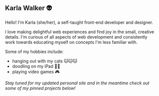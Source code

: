 ## Karla Walker 👽

Hello! I'm Karla (she/her), a self-taught front-end developer and designer. 

I love making delightful web experiences and find joy in the small, creative details. I'm curious of all aspects of web development and consistently work towards educating myself on concepts I'm less familiar with. 

Some of my hobbies include: 
- hanging out with my cats 🐱🐱🐱
- doodling on my iPad ✍🏼
- playing video games 🎮

*Stay tuned for my updated personal site and in the meantime check out some of my pinned projects below!*


<!--
**karla-codes/karla-codes** is a ✨ _special_ ✨ repository because its `README.md` (this file) appears on your GitHub profile.

Here are some ideas to get you started:

- 🔭 I’m currently working on ...
- 🌱 I’m currently learning ...
- 👯 I’m looking to collaborate on ...
- 🤔 I’m looking for help with ...
- 💬 Ask me about ...
- 📫 How to reach me: ...
- 😄 Pronouns: ...
- ⚡ Fun fact: ...
-->
